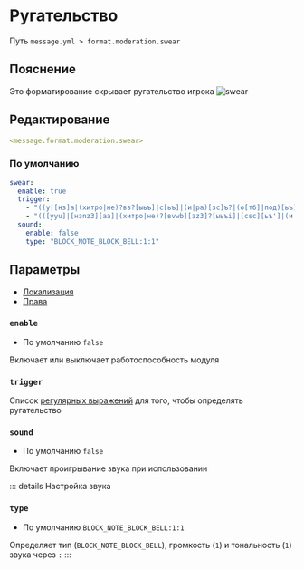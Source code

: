 # Ругательство
Путь `message.yml > format.moderation.swear`

## Пояснение
Это форматирование скрывает ругательство игрока
![swear](/swear.png)

## Редактирование
```yaml
<message.format.moderation.swear>
```

### По умолчанию
```yaml
swear:
  enable: true
  trigger:
    - "((у|[нз]а|(хитро|не)?вз?[ыьъ]|с[ьъ]|(и|ра)[зс]ъ?|(о[тб]|под)[ьъ]?|(.\\B)+?[оаеи])?-?([её]б(?!о[рй])|и[пб][ае][тц]).*?|(н[иеа]|([дп]|верт)о|ра[зс]|з?а|с(ме)?|о(т|дно)?|апч)?-?ху([яйиеёю]|ли(?!ган)).*?|(в[зы]|(три|два|четыре)жды|(н|сук)а)?-?бл(я(?!(х|ш[кн]|мб)[ауеыио]).*?|[еэ][дт]ь?)|(ра[сз]|[зн]а|[со]|вы?|п(ере|р[оие]|од)|и[зс]ъ?|[ао]т)?п[иеё]зд.*?|(за)?п[ие]д[аое]?р([оа]м|(ас)?(ну.*?|и(ли)?[нщктл]ь?)?|(о(ч[еи])?|ас)?к(ой)|юг)[ауеы]?|манд([ауеыи](л(и[сзщ])?[ауеиы])?|ой|[ао]вошь?(е?к[ауе])?|юк(ов|[ауи])?)|муд([яаио].*?|е?н([ьюия]|ей))|мля([тд]ь)?|лять|([нз]а|по|пи)х|м[ао]л[ао]фь([яию]|[еёо]й))(?=[\\s,.:;\"']|$)"
    - "(([уyu]|[нзnz3][аa]|(хитро|не)?[вvwb][зz3]?[ыьъi]|[сsc][ьъ']|(и|[рpr][аa4])[зсzs]ъ?|([оo0][тбtb6]|[пp][оo0][дd9])[ьъ']?|(.\\B)+?[оаеиeo])?-?([еёe][бb6](?!о[рй])|и[пб][ае][тц]).*?|([нn][иеаaie]|([дпdp]|[вv][еe3][рpr][тt])[оo0]|[рpr][аa][зсzc3]|[з3z]?[аa]|с(ме)?|[оo0]([тt]|дно)?|апч)?-?[хxh][уuy]([яйиеёюuie]|ли(?!ган)).*?|([вvw][зы3z]|(три|два|четыре)жды|(н|[сc][уuy][кk])[аa])?-?[бb6][лl]([яy](?!(х|ш[кн]|мб)[ауеыио]).*?|[еэe][дтdt][ь']?)|([рp][аa][сзc3z]|[знzn][аa]|[соsc]|[вv][ыi]?|[пp]([еe][рpr][еe]|[рrp][оиioеe]|[оo0][дd])|и[зс]ъ?|[аоao][тt])?[пpn][иеёieu][зz3][дd9].*?|([зz3][аa])?[пp][иеieu][дd][аоеaoe]?[рrp](ну.*?|[оаoa][мm]|([аa][сcs])?([иiu]([лl][иiu])?[нщктлtlsn]ь?)?|([оo](ч[еиei])?|[аa][сcs])?[кk]([оo]й)?|[юu][гg])[ауеыauyei]?|[мm][аa][нnh][дd]([ауеыayueiи]([лl]([иi][сзc3щ])?[ауеыauyei])?|[оo][йi]|[аоao][вvwb][оo](ш|sh)[ь']?([e]?[кk][ауеayue])?|юк(ов|[ауи])?)|[мm][уuy][дd6]([яyаиоaiuo0].*?|[еe]?[нhn]([ьюия'uiya]|ей))|мля([тд]ь)?|лять|([нз]а|по|пи)х|м[ао]л[ао]фь([яию]|[её]й))(?=[\\s,.:;\"']|$)"
  sound:
    enable: false
    type: "BLOCK_NOTE_BLOCK_BELL:1:1"
```

## Параметры

- [Локализация](/ru/localizations/ru_ru/message/format/moderation/swear/)
- [Права](/ru/permission/message/format/moderation/swear/)

### `enable`
- По умолчанию `false`

Включает или выключает работоспособность модуля

### `trigger`

Список [регулярных выражений](https://javarush.com/groups/posts/regulyarnye-vyrazheniya-v-java) для того, чтобы определять ругательство

### `sound`
- По умолчанию `false`

Включает проигрывание звука при использовании

::: details Настройка звука
### `type`
- По умолчанию `BLOCK_NOTE_BLOCK_BELL:1:1`

Определяет тип (`BLOCK_NOTE_BLOCK_BELL`), громкость (`1`) и тональность (`1`) звука через `:`
:::